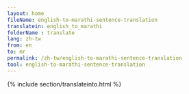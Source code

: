 ```yaml
---
layout: home
fileName: english-to-marathi-sentence-translation
translatein: english_to_marathi
folderName : translate
lang: zh-tw
from: en
to: mr
permalink: /zh-tw/english-to-marathi-sentence-translation
tool: english-to-marathi-sentence-translation
---
```

{% include section/translateinto.html %}